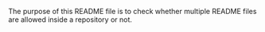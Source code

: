 The purpose of this README file is to check whether multiple README files are allowed inside a repository or not.